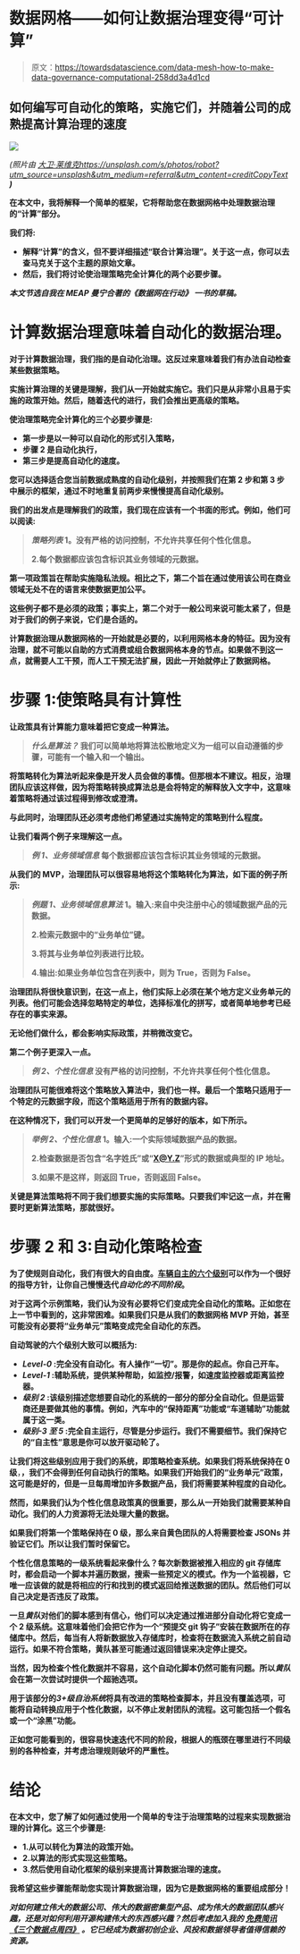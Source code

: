 # 数据网格——如何让数据治理变得“可计算”

> 原文：<https://towardsdatascience.com/data-mesh-how-to-make-data-governance-computational-258dd3a4d1cd>

## 如何编写可自动化的策略，实施它们，并随着公司的成熟提高计算治理的速度

![](img/2032ba629674adc9c981e6e18e9e777a.png)

*(照片由* [*大卫·莱维克*](https://unsplash.com/@davidleveque?utm_source=unsplash&utm_medium=referral&utm_content=creditCopyText)*<https://unsplash.com/s/photos/robot?utm_source=unsplash&utm_medium=referral&utm_content=creditCopyText>**)***

**在本文中，我将解释一个简单的框架，它将帮助您在数据网格中处理数据治理的“计算”部分。**

**我们将:**

*   **解释“计算”的含义，但不要详细描述“联合计算治理”。关于这一点，你可以去查马克关于这个主题的原始文章。**
*   **然后，我们将讨论使治理策略完全计算化的两个必要步骤。**

***本文节选自我在 MEAP 曼宁合著的《数据网在行动》* *一书的草稿。***

# ****计算数据治理意味着自动化的数据治理。****

**对于计算数据治理，我们指的是自动化治理。这反过来意味着我们有办法自动检查某些数据策略。**

**实施计算治理的关键是理解，我们从一开始就实施它。我们只是从非常小且易于实施的政策开始。然后，随着迭代的进行，我们会推出更高级的策略。**

**使治理策略完全计算化的三个必要步骤是:**

*   **第一步是以一种可以自动化的形式引入策略，**
*   **步骤 2 是自动化执行，**
*   **第三步是提高自动化的速度。**

**您可以选择适合您当前数据成熟度的自动化级别，并按照我们在第 2 步和第 3 步中展示的框架，通过不时地重复前两步来慢慢提高自动化级别。**

**我们的出发点是理解我们的政策，我们现在应该有一个书面的形式。例如，他们可以阅读:**

> *****策略列表*** 1。没有严格的访问控制，不允许共享任何个性化信息。**
> 
> **2.每个数据都应该包含标识其业务领域的元数据。**

**第一项政策旨在帮助实施隐私法规。相比之下，第二个旨在通过使用该公司在商业领域无处不在的语言来使数据更加公平。**

**这些例子都不是必须的政策；事实上，第二个对于一般公司来说可能太紧了，但是对于我们的例子来说，它们是合适的。**

**计算数据治理从数据网格的一开始就是必要的，以利用网格本身的特征。因为没有治理，就不可能以自助的方式消费或组合数据网格本身的节点。如果做不到这一点，就需要人工干预，而人工干预无法扩展，因此一开始就停止了数据网格。**

# **步骤 1:使策略具有计算性**

**让政策具有计算能力意味着把它变成一种算法。**

> *****什么是算法？*** 我们可以简单地将算法松散地定义为一组可以自动遵循的步骤，可能有一个输入和一个输出。**

**将策略转化为算法听起来像是开发人员会做的事情。但那根本不建议。相反，治理团队应该这样做，因为将策略转换成算法总是会将特定的解释放入文字中，这意味着策略将通过该过程得到修改或澄清。**

**与此同时，治理团队还必须考虑他们希望通过实施特定的策略到什么程度。**

**让我们看两个例子来理解这一点。**

> *****例 1、业务领域信息*** 每个数据都应该包含标识其业务领域的元数据。**

**从我们的 MVP，治理团队可以很容易地将这个策略转化为算法，如下面的例子所示:**

> *****例题 1、业务领域信息算法*** 1。输入:来自中央注册中心的领域数据产品的元数据。**
> 
> **2.检索元数据中的“业务单位”键。**
> 
> **3.将其与业务单位列表进行比较。**
> 
> **4.输出:如果业务单位包含在列表中，则为 True，否则为 False。**

**治理团队将很快意识到，在这一点上，他们实际上必须在某个地方定义业务单元的列表。他们可能会选择忽略特定的单位，选择标准化的拼写，或者简单地参考已经存在的事实来源。**

**无论他们做什么，都会影响实际政策，并稍微改变它。**

**第二个例子更深入一点。**

> *****例 2、个性化信息*** 没有严格的访问控制，不允许共享任何个性化信息。**

**治理团队可能很难将这个策略放入算法中，我们也一样。最后一个策略只适用于一个特定的元数据字段，而这个策略适用于所有的数据内容。**

**在这种情况下，我们可以开发一个更简单的足够好的版本，如下所示。**

> *****举例 2、个性化信息*** 1。输入:一个实际领域数据产品的数据。**
> 
> **2.检查数据是否包含“名字姓氏”或“X@Y.Z”形式的数据或典型的 IP 地址。**
> 
> **3.如果不是这样，则返回 True，否则返回 False。**

**关键是算法策略将不同于我们想要实施的实际策略。只要我们牢记这一点，并在需要时更新算法策略，那就很好。**

# **步骤 2 和 3:自动化策略检查**

**为了使规则自动化，我们有很大的自由度。[车辆自主的六个级别](https://www.synopsys.com/automotive/autonomous-driving-levels.html)可以作为一个很好的指导方针，让你自己慢慢迭代*自动化的不同阶段*。**

**对于这两个示例策略，我们认为没有必要将它们变成完全自动化的策略。正如您在上一节中看到的，这非常困难。如果我们只是从我们的数据网格 MVP 开始，甚至可能没有必要将“业务单元”策略变成完全自动化的东西。**

**自动驾驶的六个级别大致可以概括为:**

*   ***Level-0* :完全没有自动化。有人操作“一切”。那是你的起点。你自己开车。**
*   ***Level-1* :辅助系统，提供某种帮助，如监控/报警，如速度监控器或距离监控器。**
*   ***级别 2* :该级别描述您想要自动化的系统的一部分的部分全自动化。但是运营商还是要做其他的事情。例如，汽车中的“保持距离”功能或“车道辅助”功能就属于这一类。**
*   ***级别-3 至 5* :完全自主运行，尽管是分步运行。我们不需要细节。我们保持它的“自主性”意思是你可以放开驱动轮了。**

**让我们将这些级别应用于我们的系统，即策略检查系统。如果我们将系统保持在 0 级**，**，我们不会得到任何自动执行的策略。如果我们开始我们的“业务单元”政策，这可能是好的，但是一旦每周增加许多数据产品，我们将需要某种程度的自动化。**

**然而，如果我们认为个性化信息政策真的很重要，那么从一开始我们就需要某种自动化。我们的人力资源将无法处理大量的数据。**

**如果我们将第一个策略保持在 0 级，那么来自黄色团队的人将需要检查 JSONs 并验证它们。所以让我们暂时保留它。**

**个性化信息策略的一级系统看起来像什么？每次新数据被推入相应的 git 存储库时，都会启动一个脚本并遍历数据，搜索一些预定义的模式。作为一个监视器，它唯一应该做的就是将相应的行和找到的模式返回给推送数据的团队。然后他们可以自己决定是否违反了政策。**

**一旦*黄队*对他们的脚本感到有信心，他们可以决定通过推进部分自动化将它变成一个 2 级系统。这意味着他们会把它作为一个“预提交 git 钩子”安装在数据所在的存储库中。然后，每当有人将新数据放入存储库时，检查将在数据流入系统之前自动运行。如果不符合策略，黄队甚至可能通过返回错误来决定停止提交。**

**当然，因为检查个性化数据并不容易，这个自动化脚本仍然可能有问题。所以*黄队*会在第一次尝试时提供一个超驰选项。**

**用于该部分的*3+级自治系统*将具有改进的策略检查脚本，并且没有覆盖选项，可能将自动转换应用于个性化数据，以不停止发射团队的流程。这可能包括一个假名或一个“涂黑”功能。**

**正如您可能看到的，很容易快速迭代不同的阶段，根据人的瓶颈在哪里进行不同级别的各种检查，并考虑治理规则破坏的严重性。**

# **结论**

**在本文中，您了解了如何通过使用一个简单的专注于治理策略的过程来实现数据治理的计算化。这三个步骤是:**

*   **1.从可以转化为算法的政策开始。**
*   **2.以算法的形式实现这些策略。**
*   **3.然后使用自动化框架的级别来提高计算数据治理的速度。**

**我希望这些步骤能帮助您实现计算数据治理，因为它是数据网格的重要组成部分！**

***对如何建立伟大的数据公司、伟大的数据密集型产品、成为伟大的数据团队感兴趣，还是对如何利用开源构建伟大的东西感兴趣？然后考虑加入我的* [*免费简讯《三个数据点周四》*](http://thdpth.com/) *。它已经成为数据初创企业、风投和数据领导者值得信赖的资源。***